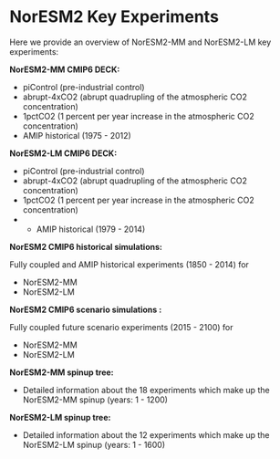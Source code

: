 # NorESM2 Key Experiments

Here we provide an overview of NorESM2-MM and NorESM2-LM key experiments:

**NorESM2-MM CMIP6 DECK:**
- piControl (pre-industrial control)
- abrupt-4xCO2 (abrupt quadrupling of the atmospheric CO2 concentration)
- 1pctCO2 (1 percent per year increase in the atmospheric CO2 concentration)
- AMIP historical (1975 - 2012)

**NorESM2-LM CMIP6 DECK:** 
- piControl (pre-industrial control)
- abrupt-4xCO2 (abrupt quadrupling of the atmospheric CO2 concentration)
- 1pctCO2 (1 percent per year increase in the atmospheric CO2 concentration)
- - AMIP historical  (1979 - 2014)

**NorESM2 CMIP6 historical simulations:**

Fully coupled and AMIP historical experiments (1850 - 2014) for
- NorESM2-MM
- NorESM2-LM

**NorESM2 CMIP6 scenario simulations :**

Fully coupled future scenario experiments (2015 - 2100) for
- NorESM2-MM
- NorESM2-LM


**NorESM2-MM spinup tree:**
- Detailed information about the 18 experiments which make up the NorESM2-MM spinup (years: 1 - 1200)

**NorESM2-LM spinup tree:** 
- Detailed information about the 12 experiments which make up the NorESM2-LM spinup (years: 1 - 1600)
